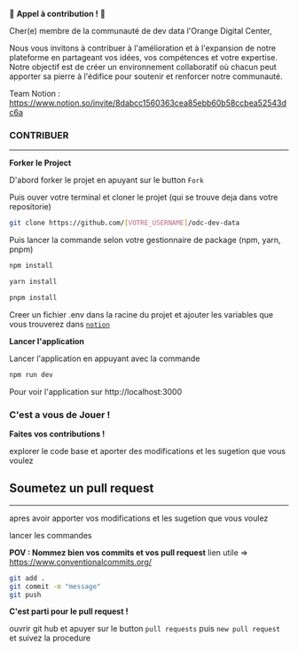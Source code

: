 🚀 **Appel à contribution !** 🚀

Cher(e) membre de la communauté de dev data l'Orange Digital Center,

Nous vous invitons à contribuer à l'amélioration et à l'expansion de notre plateforme en partageant vos idées, vos compétences et votre expertise. Notre objectif est de créer un environnement collaboratif où chacun peut apporter sa pierre à l'édifice pour soutenir et renforcer notre communauté.

Team Notion : https://www.notion.so/invite/8dabcc1560363cea85ebb60b58ccbea52543dc6a


### CONTRIBUER 
***

**Forker le Project**

D'abord forker le projet en apuyant sur le button `Fork`

Puis ouver votre terminal et cloner le projet (qui se trouve deja dans votre repositorie)

```bash
git clone https://github.com/[VOTRE_USERNAME]/odc-dev-data
```

Puis lancer la commande selon votre gestionnaire de package (npm, yarn, pnpm)

```bash
npm install
```

```bash
yarn install
```

```bash
pnpm install
```

Creer un fichier .env dans la racine du projet et ajouter les variables que vous trouverez dans [`notion`](https://www.notion.so/Firebase-794e41a6c01f4c2eaab509814e50ae4f?pvs=4)

**Lancer l'application**

Lancer l'application en appuyant avec la commande 

```bash
npm run dev
```

Pour voir l'application sur http://localhost:3000

### C'est a vous de Jouer !

**Faites vos contributions !**

explorer le code base et aporter des modifications et les sugetion que vous voulez



## Soumetez un pull request
****

apres avoir apporter vos modifications et les sugetion que vous voulez

lancer les commandes

**POV : Nommez bien vos commits et vos pull request**
lien utile => https://www.conventionalcommits.org/


```bash
git add .
git commit -m "message"
git push
```


**C'est parti pour le pull request !**

ouvrir git hub  et apuyer sur le button `pull requests` puis `new pull request` et suivez la procedure






